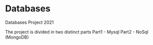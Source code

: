 # Databases
Databases Project 2021

The project is divided in two distinct parts
Part1 - Mysql
Part2 - NoSql (MongoDB)